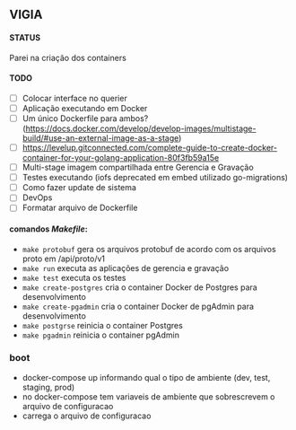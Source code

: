 ## VIGIA

#### STATUS

Parei na criação dos containers

#### TODO

- [ ] Colocar interface no querier
- [ ] Aplicação executando em Docker
- [ ] Um único Dockerfile para ambos? (https://docs.docker.com/develop/develop-images/multistage-build/#use-an-external-image-as-a-stage)
- [ ] https://levelup.gitconnected.com/complete-guide-to-create-docker-container-for-your-golang-application-80f3fb59a15e
- [ ] Multi-stage imagem compartilhada entre Gerencia e Gravação
- [ ] Testes executando (iofs deprecated em embed utilizado go-migrations)
- [ ] Como fazer update de sistema
- [ ] DevOps
- [ ] Formatar arquivo de Dockerfile

#### comandos *Makefile*:

- `make protobuf` gera os arquivos protobuf de acordo com os arquivos proto em /api/proto/v1
- `make run` executa as aplicações de gerencia e gravação
- `make test` executa os testes
- `make create-postgres` cria o container Docker de Postgres para desenvolvimento
- `make create-pgadmin` cria o container Docker de pgAdmin para desenvolvimento
- `make postgrse` reinicia o container Postgres
- `make pgadmin` reinicia o container pgAdmin

### boot

- docker-compose up informando qual o tipo de ambiente (dev, test, staging, prod)
- no docker-compose tem variaveis de ambiente que sobrescrevem o arquivo de configuracao
- carrega o arquivo de configuracao
